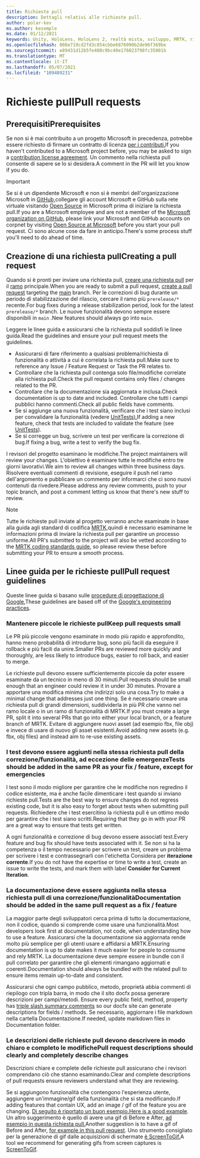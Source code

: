```yaml
---
title: Richieste pull
description: Dettagli relativi alle richieste pull.
author: polar-kev
ms.author: kesemple
ms.date: 01/12/2021
keywords: Unity, HoloLens, HoloLens 2, realtà mista, sviluppo, MRTK, richiesta pull,
ms.openlocfilehash: 008e719cd2fd3c854cbbe6876090b2de96f369be
ms.sourcegitcommit: e89431d12b5fe480c9bc40e176023798fc35001b
ms.translationtype: MT
ms.contentlocale: it-IT
ms.lasthandoff: 05/07/2021
ms.locfileid: "109489231"
---
```

# <a name="pull-requests"></a><span data-ttu-id="8428d-104">Richieste pull</span><span class="sxs-lookup"><span data-stu-id="8428d-104">Pull requests</span></span>

## <a name="prerequisites"></a><span data-ttu-id="8428d-105">Prerequisiti</span><span class="sxs-lookup"><span data-stu-id="8428d-105">Prerequisites</span></span>

<span data-ttu-id="8428d-106">Se non si è mai contribuito a un progetto Microsoft in precedenza, potrebbe essere richiesto di firmare un contratto di licenza [per i contributi.](https://cla.microsoft.com/)</span><span class="sxs-lookup"><span data-stu-id="8428d-106">If you haven't contributed to a Microsoft project before, you may be asked to sign a [contribution license agreement](https://cla.microsoft.com/).</span></span>
<span data-ttu-id="8428d-107">Un commento nella richiesta pull consente di sapere se lo si desidera.</span><span class="sxs-lookup"><span data-stu-id="8428d-107">A comment in the PR will let you know if you do.</span></span>

> [!IMPORTANT]
> <span data-ttu-id="8428d-108">Se si è un dipendente Microsoft e non si è membri dell'organizzazione Microsoft in [GitHub,](https://github.com/Microsoft)collegare gli account Microsoft e GitHub sulla rete virtuale visitando [Open Source](https://opensource.microsoft.com/) in Microsoft prima di iniziare la richiesta pull.</span><span class="sxs-lookup"><span data-stu-id="8428d-108">If you are a Microsoft employee and are not a member of the [Microsoft organization on GitHub](https://github.com/Microsoft), please link your Microsoft and GitHub accounts on corpnet by visiting [Open Source at Microsoft](https://opensource.microsoft.com/) before you start your pull request.</span></span> <span data-ttu-id="8428d-109">Ci sono alcune cose da fare in anticipo.</span><span class="sxs-lookup"><span data-stu-id="8428d-109">There's some process stuff you'll need to do ahead of time.</span></span>

## <a name="creating-a-pull-request"></a><span data-ttu-id="8428d-110">Creazione di una richiesta pull</span><span class="sxs-lookup"><span data-stu-id="8428d-110">Creating a pull request</span></span>

<span data-ttu-id="8428d-111">Quando si è pronti per inviare una richiesta pull, [creare una richiesta pull](https://github.com/microsoft/MixedRealityToolkit-Unity/compare/main...main?expand=1) per il [ramo](https://github.com/microsoft/mixedrealitytoolkit-unity/tree/main) principale.</span><span class="sxs-lookup"><span data-stu-id="8428d-111">When you are ready to submit a pull request, [create a pull request](https://github.com/microsoft/MixedRealityToolkit-Unity/compare/main...main?expand=1) targeting the [main](https://github.com/microsoft/mixedrealitytoolkit-unity/tree/main) branch.</span></span> <span data-ttu-id="8428d-112">Per le correzioni di bug durante un periodo di stabilizzazione del rilascio, cercare il ramo più `prerelease/*` recente.</span><span class="sxs-lookup"><span data-stu-id="8428d-112">For bug fixes during a release stabilization period, look for the latest `prerelease/*` branch.</span></span> <span data-ttu-id="8428d-113">Le nuove funzionalità devono sempre essere disponibili in `main` .</span><span class="sxs-lookup"><span data-stu-id="8428d-113">New features should always go into `main`.</span></span>

<span data-ttu-id="8428d-114">Leggere le linee guida e assicurarsi che la richiesta pull soddisfi le linee guida.</span><span class="sxs-lookup"><span data-stu-id="8428d-114">Read the guidelines and ensure your pull request meets the guidelines.</span></span>

* <span data-ttu-id="8428d-115">Assicurarsi di fare riferimento a qualsiasi problema/richiesta di funzionalità o attività a cui è correlata la richiesta pull.</span><span class="sxs-lookup"><span data-stu-id="8428d-115">Make sure to reference any Issue / Feature Request or Task the PR relates to.</span></span>
* <span data-ttu-id="8428d-116">Controllare che la richiesta pull contenga solo file/modifiche correlate alla richiesta pull.</span><span class="sxs-lookup"><span data-stu-id="8428d-116">Check the pull request contains only files / changes related to the PR.</span></span>
* <span data-ttu-id="8428d-117">Controllare che la documentazione sia aggiornata e inclusa.</span><span class="sxs-lookup"><span data-stu-id="8428d-117">Check documentation is up to date and included.</span></span> <span data-ttu-id="8428d-118">Controllare che tutti i campi pubblici hanno commenti.</span><span class="sxs-lookup"><span data-stu-id="8428d-118">Check all public fields have comments.</span></span>
* <span data-ttu-id="8428d-119">Se si aggiunge una nuova funzionalità, verificare che i test siano inclusi per convalidare la funzionalità (vedere [UnitTests).](../contributing/unit-tests.md)</span><span class="sxs-lookup"><span data-stu-id="8428d-119">If adding a new feature, check that tests are included to validate the feature (see [UnitTests](../contributing/unit-tests.md)).</span></span>
* <span data-ttu-id="8428d-120">Se si corregge un bug, scrivere un test per verificare la correzione di bug.</span><span class="sxs-lookup"><span data-stu-id="8428d-120">If fixing a bug, write a test to verify the bug fix.</span></span>

<span data-ttu-id="8428d-121">I revisori del progetto esaminano le modifiche.</span><span class="sxs-lookup"><span data-stu-id="8428d-121">The project maintainers will review your changes.</span></span> <span data-ttu-id="8428d-122">L'obiettivo è esaminare tutte le modifiche entro tre giorni lavorativi.</span><span class="sxs-lookup"><span data-stu-id="8428d-122">We aim to review all changes within three business days.</span></span> <span data-ttu-id="8428d-123">Risolvere eventuali commenti di revisione, eseguire il push nel ramo dell'argomento e pubblicare un commento per informarci che ci sono nuovi contenuti da rivedere.</span><span class="sxs-lookup"><span data-stu-id="8428d-123">Please address any review comments, push to your topic branch, and post a comment letting us know that there's new stuff to review.</span></span>

> [!NOTE]
> <span data-ttu-id="8428d-124">Tutte le richieste pull inviate al progetto verranno anche esaminate in base alla guida agli standard di codifica [MRTK,](../contributing/coding-guidelines.md)quindi è necessario esaminarne le informazioni prima di inviare la richiesta pull per garantire un processo uniforme.</span><span class="sxs-lookup"><span data-stu-id="8428d-124">All PR's submitted to the project will also be vetted according to the [MRTK coding standards guide](../contributing/coding-guidelines.md), so please review these before submitting your PR to ensure a smooth process.</span></span>

## <a name="pull-request-guidelines"></a><span data-ttu-id="8428d-125">Linee guida per le richieste pull</span><span class="sxs-lookup"><span data-stu-id="8428d-125">Pull request guidelines</span></span>

<span data-ttu-id="8428d-126">Queste linee guida si basano sulle [procedure di progettazione di Google.](https://google.github.io/eng-practices/review/developer/small-cls.html)</span><span class="sxs-lookup"><span data-stu-id="8428d-126">These guidelines are based off of the [Google's engineering practices](https://google.github.io/eng-practices/review/developer/small-cls.html).</span></span>

### <a name="keep-pull-requests-small"></a><span data-ttu-id="8428d-127">Mantenere piccole le richieste pull</span><span class="sxs-lookup"><span data-stu-id="8428d-127">Keep pull requests small</span></span>

<span data-ttu-id="8428d-128">Le PR più piccole vengono esaminate in modo più rapido e approfondito, hanno meno probabilità di introdurre bug, sono più facili da eseguire il rollback e più facili da unire.</span><span class="sxs-lookup"><span data-stu-id="8428d-128">Smaller PRs are reviewed more quickly and thoroughly, are less likely to introduce bugs, easier to roll back, and easier to merge.</span></span>

<span data-ttu-id="8428d-129">Le richieste pull devono essere sufficientemente piccole da poter essere esaminate da un tecnico in meno di 30 minuti.</span><span class="sxs-lookup"><span data-stu-id="8428d-129">Pull requests should be small enough that an engineer could review it in under 30 minutes.</span></span> <span data-ttu-id="8428d-130">Provare a apportare una modifica minima che indirizzi solo una cosa.</span><span class="sxs-lookup"><span data-stu-id="8428d-130">Try to make a minimal change that addresses just one thing.</span></span> <span data-ttu-id="8428d-131">Se è necessario creare una richiesta pull di grandi dimensioni, suddividerla in più PR che vanno nel ramo locale o in un ramo di funzionalità di MRTK.</span><span class="sxs-lookup"><span data-stu-id="8428d-131">If you must create a large PR, split it into several PRs that go into either your local branch, or a feature branch of MRTK.</span></span> <span data-ttu-id="8428d-132">Evitare di aggiungere nuovi asset (ad esempio fbx, file obj) e invece di usare di nuovo gli asset esistenti.</span><span class="sxs-lookup"><span data-stu-id="8428d-132">Avoid adding new assets (e.g. fbx, obj files) and instead aim to re-use existing assets.</span></span>

### <a name="tests-should-be-added-in-the-same-pr-as-your-fix--feature-except-for-emergencies"></a><span data-ttu-id="8428d-133">I test devono essere aggiunti nella stessa richiesta pull della correzione/funzionalità, ad eccezione delle emergenze</span><span class="sxs-lookup"><span data-stu-id="8428d-133">Tests should be added in the same PR as your fix / feature, except for emergencies</span></span>

<span data-ttu-id="8428d-134">I test sono il modo migliore per garantire che le modifiche non regredino il codice esistente, ma è anche facile dimenticare i test quando si inviano richieste pull.</span><span class="sxs-lookup"><span data-stu-id="8428d-134">Tests are the best way to ensure changes do not regress existing code, but it is also easy to forget about tests when submitting pull requests.</span></span> <span data-ttu-id="8428d-135">Richiedere che i test esercitino la richiesta pull è un ottimo modo per garantire che i test siano scritti.</span><span class="sxs-lookup"><span data-stu-id="8428d-135">Requiring that they go in with your PR are a great way to ensure that tests get written.</span></span>

<span data-ttu-id="8428d-136">A ogni funzionalità e correzione di bug devono essere associati test.</span><span class="sxs-lookup"><span data-stu-id="8428d-136">Every feature and bug fix should have tests associated with it.</span></span> <span data-ttu-id="8428d-137">Se non si ha la competenza o il tempo necessario per scrivere un test, creare un problema per scrivere i test e contrassegnarli con l'etichetta Considera per **iterazione corrente**.</span><span class="sxs-lookup"><span data-stu-id="8428d-137">If you do not have the expertise or time to write a test, create an issue to write the tests, and mark them with label **Consider for Current Iteration**.</span></span>

### <a name="documentation-should-be-added-in-the-same-pull-request-as-a-fix--feature"></a><span data-ttu-id="8428d-138">La documentazione deve essere aggiunta nella stessa richiesta pull di una correzione/funzionalità</span><span class="sxs-lookup"><span data-stu-id="8428d-138">Documentation should be added in the same pull request as a fix / feature</span></span>

<span data-ttu-id="8428d-139">La maggior parte degli sviluppatori cerca prima di tutto la documentazione, non il codice, quando si comprende come usare una funzionalità.</span><span class="sxs-lookup"><span data-stu-id="8428d-139">Most developers look first at documentation, not code, when understanding how to use a feature.</span></span> <span data-ttu-id="8428d-140">Assicurarsi che la documentazione sia aggiornata rende molto più semplice per gli utenti usare e affidarsi a MRTK.</span><span class="sxs-lookup"><span data-stu-id="8428d-140">Ensuring documentation is up to date makes it much easier for people to consume and rely MRTK.</span></span>  <span data-ttu-id="8428d-141">La documentazione deve sempre essere in bundle con il pull correlato per garantire che gli elementi rimangano aggiornati e coerenti.</span><span class="sxs-lookup"><span data-stu-id="8428d-141">Documentation should always be bundled with the related pull to ensure items remain up-to-date and consistent.</span></span>

<span data-ttu-id="8428d-142">Assicurarsi che ogni campo pubblico, metodo, proprietà abbia commenti di riepilogo con tripla barra, in modo che il sito docfx possa generare descrizioni per campi/metodi. [](https://dotnet.github.io/docfx/spec/triple_slash_comments_spec.html)</span><span class="sxs-lookup"><span data-stu-id="8428d-142">Ensure every public field, method, property has [triple slash summary comments](https://dotnet.github.io/docfx/spec/triple_slash_comments_spec.html) so our docfx site can generate descriptions for fields / methods.</span></span> <span data-ttu-id="8428d-143">Se necessario, aggiornare i file markdown nella cartella Documentazione.</span><span class="sxs-lookup"><span data-stu-id="8428d-143">If needed, update markdown files in Documentation folder.</span></span>

### <a name="pull-request-descriptions-should-clearly-and-completely-describe-changes"></a><span data-ttu-id="8428d-144">Le descrizioni delle richieste pull devono descrivere in modo chiaro e completo le modifiche</span><span class="sxs-lookup"><span data-stu-id="8428d-144">Pull request descriptions should clearly and completely describe changes</span></span>

<span data-ttu-id="8428d-145">Descrizioni chiare e complete delle richieste pull assicurano che i revisori comprendano ciò che stanno esaminando.</span><span class="sxs-lookup"><span data-stu-id="8428d-145">Clear and complete descriptions of pull requests ensure reviewers understand what they are reviewing.</span></span>

<span data-ttu-id="8428d-146">Se si aggiungono funzionalità che contengono l'esperienza utente, aggiungere un'immagine/gif della funzionalità che si sta modificando.</span><span class="sxs-lookup"><span data-stu-id="8428d-146">If adding features that contain UX, add an image / gif of the feature you are changing.</span></span> <span data-ttu-id="8428d-147">[Di seguito è riportato un buon esempio.](https://github.com/microsoft/MixedRealityToolkit-Unity/pull/4532)</span><span class="sxs-lookup"><span data-stu-id="8428d-147">[Here is a good example](https://github.com/microsoft/MixedRealityToolkit-Unity/pull/4532).</span></span> <span data-ttu-id="8428d-148">Un altro suggerimento è quello di avere una gif di Before e After, [ad esempio in questa richiesta pull.](https://github.com/microsoft/MixedRealityToolkit-Unity/pull/5896)</span><span class="sxs-lookup"><span data-stu-id="8428d-148">Another suggestion is to have a gif of Before and After, [for example in this pull request](https://github.com/microsoft/MixedRealityToolkit-Unity/pull/5896).</span></span> <span data-ttu-id="8428d-149">Uno strumento consigliato per la generazione di gif dalle acquisizioni di schermate [è ScreenToGif.](https://www.screentogif.com/)</span><span class="sxs-lookup"><span data-stu-id="8428d-149">A tool we recommend for generating gifs from screen captures is [ScreenToGif](https://www.screentogif.com/).</span></span>
